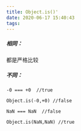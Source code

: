 ```yaml
---
title: Object.is()'
date: 2020-06-17 15:40:43
tags:
---
```



##### 相同：

都是严格比较

##### 不同：


```
-0 === +0  //true
```



```
Object.is(-0,+0) //false
```




```
NaN === NaN  //false
```



```
Object.is(NaN,NaN) //true
```
